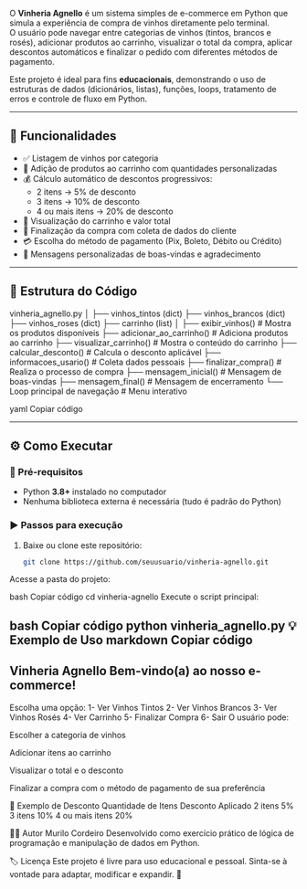 
O **Vinheria Agnello** é um sistema simples de e-commerce em Python que simula a experiência de compra de vinhos diretamente pelo terminal.  
O usuário pode navegar entre categorias de vinhos (tintos, brancos e rosés), adicionar produtos ao carrinho, visualizar o total da compra, aplicar descontos automáticos e finalizar o pedido com diferentes métodos de pagamento.

Este projeto é ideal para fins **educacionais**, demonstrando o uso de estruturas de dados (dicionários, listas), funções, loops, tratamento de erros e controle de fluxo em Python.

---

## 🚀 Funcionalidades
- ✅ Listagem de vinhos por categoria  
- 🛒 Adição de produtos ao carrinho com quantidades personalizadas  
- 💰 Cálculo automático de descontos progressivos:
  - 2 itens → 5% de desconto  
  - 3 itens → 10% de desconto  
  - 4 ou mais itens → 20% de desconto  
- 👀 Visualização do carrinho e valor total  
- 🧾 Finalização da compra com coleta de dados do cliente  
- 💳 Escolha do método de pagamento (Pix, Boleto, Débito ou Crédito)  
- 🎉 Mensagens personalizadas de boas-vindas e agradecimento  

---

## 🧩 Estrutura do Código
vinheria_agnello.py
│
├── vinhos_tintos (dict)
├── vinhos_brancos (dict)
├── vinhos_roses (dict)
├── carrinho (list)
│
├── exibir_vinhos() # Mostra os produtos disponíveis
├── adicionar_ao_carrinho() # Adiciona produtos ao carrinho
├── visualizar_carrinho() # Mostra o conteúdo do carrinho
├── calcular_desconto() # Calcula o desconto aplicável
├── informacoes_usario() # Coleta dados pessoais
├── finalizar_compra() # Realiza o processo de compra
├── mensagem_inicial() # Mensagem de boas-vindas
├── mensagem_final() # Mensagem de encerramento
└── Loop principal de navegação # Menu interativo

yaml
Copiar código

---

## ⚙️ Como Executar

### 🧠 Pré-requisitos
- Python **3.8+** instalado no computador  
- Nenhuma biblioteca externa é necessária (tudo é padrão do Python)

### ▶️ Passos para execução
1. Baixe ou clone este repositório:
   ```bash
   git clone https://github.com/seuusuario/vinheria-agnello.git
Acesse a pasta do projeto:

bash
Copiar código
cd vinheria-agnello
Execute o script principal:

bash
Copiar código
python vinheria_agnello.py
💡 Exemplo de Uso
markdown
Copiar código
--------------------------------------------------
Vinheria Agnello
Bem-vindo(a) ao nosso e-commerce!
--------------------------------------------------

Escolha uma opção:
1- Ver Vinhos Tintos
2- Ver Vinhos Brancos
3- Ver Vinhos Rosés
4- Ver Carrinho
5- Finalizar Compra
6- Sair
O usuário pode:

Escolher a categoria de vinhos

Adicionar itens ao carrinho

Visualizar o total e o desconto

Finalizar a compra com o método de pagamento de sua preferência

🧮 Exemplo de Desconto
Quantidade de Itens	Desconto Aplicado
2 itens	5%
3 itens	10%
4 ou mais itens	20%

👨‍💻 Autor
Murilo Cordeiro
Desenvolvido como exercício prático de lógica de programação e manipulação de dados em Python.

🏷️ Licença
Este projeto é livre para uso educacional e pessoal.
Sinta-se à vontade para adaptar, modificar e expandir. 🍷
